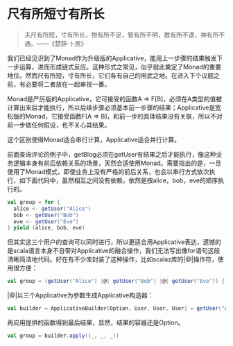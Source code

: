 # 尺有所短寸有所长

> 夫尺有所短，寸有所长，物有所不足，智有所不明，数有所不逮，神有所不通。——《楚辞·卜居》

我们已经见识到了Monad作为升级版的Applicative，能用上一步骤的结果触发下一步运算，进而形成链式反应。这种形式之常见，似乎就此奠定了Monad的重要地位。然而尺有所短，寸有所长，它们各有自己的用武之地。在进入下个议题之前，有必要将二者放在一起审视一番。

Monad是严厉版的Applicative，它可接受的函数A => F[B]，必须在A类型的值被计算出来后才能执行，所以后续步骤必须基本前一步骤的结果；Applicative是宽松版的Monad，它接受函数F[A => B]，和前一步的具体结果没有关联，所以不对前一步做任何假设，也不关心其结果。

这个区别使得Monad适合串行计算，Applicative适合并行计算。

前面查询评论的例子中，getBlog必须在getUser有结果之后才能执行，像这种业务逻辑本身有前后依赖关系的场景，天然合适使用Monad。需要指出的是，一旦使用了Monad模式，即使业务上没有严格的前后关系，也会以串行方式依次执行，如下面代码中，虽然相互之间没有依赖，依然是按alice，bob，eve的顺序执行的。
```scala
val group = for {
  alice <- getUser("Alice")
  bob <- getUser("Bob")
  eve <- getUser("Eve")
} yield (alice, bob, eve)
```

但其实这三个用户的查询可以同时进行，所以更适合用Applicative表达，遗憾的是scala语言本身不自带对Applicative的融合操作，我们无法写出像for语句这般清晰简洁地代码。好在有不少库封装了这种操作，比如scalaz库的|@|操作符，使用很方便：
```scala
val group = (getUser("Alice") |@| getUser("Bob") |@| getUser("Eve")) {(_, _, _)}
```
|@|以三个Applicative为参数生成Applicative构造器：
```scala
val builder = ApplicativeBuilder[Option, User, User, User] = getUser("Alice") |@| getUser("Bob") |@| getUser("Eve")
```
再应用提供的函数得到最后结果，显然，结果的容器还是Option。
```scala
val group = builder.apply((_, _, _))
```
